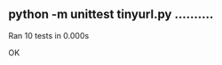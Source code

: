 python -m unittest tinyurl.py
..........
----------------------------------------------------------------------
Ran 10 tests in 0.000s

OK
